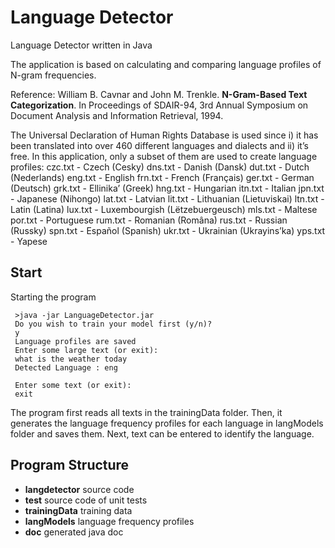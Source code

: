 # Language Detector
Language Detector written in Java

The application is based on calculating and comparing language profiles of N-gram frequencies. 

Reference: William B. Cavnar and John M. Trenkle. **N-Gram-Based Text Categorization**. In Proceedings of SDAIR-94, 3rd Annual Symposium on Document Analysis and Information Retrieval, 1994.

The Universal Declaration of Human Rights Database is used since i) it has been translated into over 460 different languages and dialects and ii) it’s free. In this application, only a subset of them are used to create language profiles:
czc.txt - Czech (Cesky)
dns.txt - Danish (Dansk)
dut.txt - Dutch (Nederlands)
eng.txt - English
frn.txt - French (Français)
ger.txt - German (Deutsch)
grk.txt - Ellinika’ (Greek)
hng.txt - Hungarian
itn.txt - Italian
jpn.txt - Japanese (Nihongo)
lat.txt - Latvian
lit.txt - Lithuanian (Lietuviskai)
ltn.txt - Latin (Latina)
lux.txt - Luxembourgish (Lëtzebuergeusch)
mls.txt - Maltese
por.txt - Portuguese
rum.txt - Romanian (Româna)
rus.txt - Russian (Russky)
spn.txt - Español (Spanish)
ukr.txt - Ukrainian (Ukrayins’ka)
yps.txt - Yapese

## Start

Starting the program

     >java -jar LanguageDetector.jar
     Do you wish to train your model first (y/n)?
     y
     Language profiles are saved
     Enter some large text (or exit): 
     what is the weather today
     Detected Language : eng

     Enter some text (or exit): 
     exit

The program first reads all texts in the trainingData folder. Then, it generates the language frequency profiles for each language in langModels folder and saves them. Next, text can be entered to identify the language.


## Program Structure
* **langdetector** source code
* **test** source code of unit tests
* **trainingData** training data
* **langModels** language frequency profiles
* **doc** generated java doc
